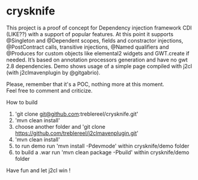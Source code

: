 # crysknife<br/>
This project is a proof of concept for Dependency injection framework CDI (LIKE??) with a support of popular features. At this point it supports @Singleton and @Dependent scopes, fields and constractor injections, @PostContract calls, transitive injections, @Named qualifiers and @Produces for custom objects like elemental2 widgets and GWT.create if needed. It’s based on annotation processors generation and have no gwt 2.8 dependencies. Demo shows usage of a simple page compiled with j2cl (with j2clmavenplugin by @gitgabrio).


Please, remember that it's a POC, nothing more at this moment.</br>
Feel free to comment and criticize.

How to build
1. 'git clone git@github.com:treblereel/crysknife.git'
2. 'mvn clean install'
3. choose another folder and 'git clone https://github.com/treblereel/j2clmavenplugin.git'
4. 'mvn clean install'
5. to run demo run 'mvn install -Pdevmode' within crysknife/demo folder
6. to build a .war run 'mvn clean package -Pbuild' within crysknife/demo folder


Have fun and let j2cl win !
